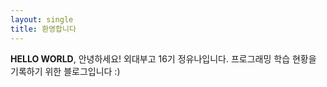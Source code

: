 ```yaml
---
layout: single
title: 환영합니다
---
```


**HELLO WORLD**, 안녕하세요! 외대부고 16기 정유나입니다.
프로그래밍 학습 현황을 기록하기 위한 블로그입니다 :)
